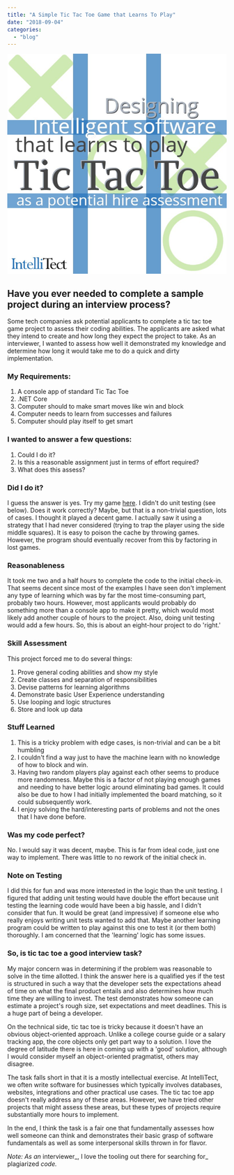 ```yaml
---
title: "A Simple Tic Tac Toe Game that Learns To Play"
date: "2018-09-04"
categories: 
  - "blog"
---
```


![](images/tictactoe.jpg)

## Have you ever needed to complete a sample project during an interview process?

Some tech companies ask potential applicants to complete a tic tac toe game project to assess their coding abilities. The applicants are asked what they intend to create and how long they expect the project to take. As an interviewer, I wanted to assess how well it demonstrated my knowledge and determine how long it would take me to do a quick and dirty implementation.

### My Requirements:

1. A console app of standard Tic Tac Toe
2. .NET Core
3. Computer should to make smart moves like win and block
4. Computer needs to learn from successes and failures
5. Computer should play itself to get smart

### [](https://github.com/IntelliTect-Samples/TicTacToe#i-wanted-to-answer-a-few-questions)I wanted to answer a few questions:

1. Could I do it?
2. Is this a reasonable assignment just in terms of effort required?
3. What does this assess?

### Did I do it?

I guess the answer is yes. Try my game [here](https://repl.it/@ericksong/TicTacToe). I didn't do unit testing (see below). Does it work correctly? Maybe, but that is a non-trivial question, lots of cases. I thought it played a decent game. I actually saw it using a strategy that I had never considered (trying to trap the player using the side middle squares). It is easy to poison the cache by throwing games. However, the program should eventually recover from this by factoring in lost games.

### [](https://github.com/IntelliTect-Samples/TicTacToe#reasonableness)Reasonableness

It took me two and a half hours to complete the code to the initial check-in. That seems decent since most of the examples I have seen don't implement any type of learning which was by far the most time-consuming part, probably two hours. However, most applicants would probably do something more than a console app to make it pretty, which would most likely add another couple of hours to the project. Also, doing unit testing would add a few hours. So, this is about an eight-hour project to do 'right.'

### [](https://github.com/IntelliTect-Samples/TicTacToe#skill-assessment)Skill Assessment

This project forced me to do several things:

1. Prove general coding abilities and show my style
2. Create classes and separation of responsibilities
3. Devise patterns for learning algorithms
4. Demonstrate basic User Experience understanding
5. Use looping and logic structures
6. Store and look up data

### [](https://github.com/IntelliTect-Samples/TicTacToe#stuff-learned)Stuff Learned

1. This is a tricky problem with edge cases, is non-trivial and can be a bit humbling
2. I couldn't find a way just to have the machine learn with no knowledge of how to block and win.
3. Having two random players play against each other seems to produce more randomness. Maybe this is a factor of not playing enough games and needing to have better logic around eliminating bad games. It could also be due to how I had initially implemented the board matching, so it could subsequently work.
4. I enjoy solving the hard/interesting parts of problems and not the ones that I have done before.

### Was my code perfect?

No. I would say it was decent, maybe. This is far from ideal code, just one way to implement. There was little to no rework of the initial check in.

### [](https://github.com/IntelliTect-Samples/TicTacToe#note-on-testing)Note on Testing

I did this for fun and was more interested in the logic than the unit testing. I figured that adding unit testing would have double the effort because unit testing the learning code would have been a big hassle, and I didn't consider that fun. It would be great (and impressive) if someone else who really enjoys writing unit tests wanted to add that. Maybe another learning program could be written to play against this one to test it (or them both) thoroughly. I am concerned that the 'learning' logic has some issues.

### So, is tic tac toe a good interview task?

My major concern was in determining if the problem was reasonable to solve in the time allotted. I think the answer here is a qualified yes if the test is structured in such a way that the developer sets the expectations ahead of time on what the final product entails and also determines how much time they are willing to invest. The test demonstrates how someone can estimate a project's rough size, set expectations and meet deadlines. This is a huge part of being a developer.

On the technical side, tic tac toe is tricky because it doesn't have an obvious object-oriented approach. Unlike a college course guide or a salary tracking app, the core objects only get part way to a solution. I love the degree of latitude there is here in coming up with a 'good' solution, although I would consider myself an object-oriented pragmatist, others may disagree.

The task falls short in that it is a mostly intellectual exercise. At IntelliTect, we often write software for businesses which typically involves databases, websites, integrations and other practical use cases. The tic tac toe app doesn't really address any of these areas. However, we have tried other projects that might assess these areas, but these types of projects require substantially more hours to implement.

In the end, I think the task is a fair one that fundamentally assesses how well someone can think and demonstrates their basic grasp of software fundamentals as well as some interpersonal skills thrown in for flavor.

_Note: As an_ interviewer_, I love the tooling out there for searching for_ plagiarized _code._
